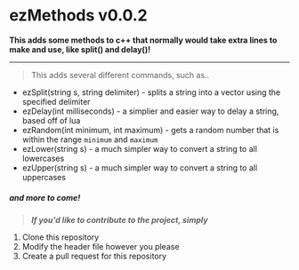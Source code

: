 # ezMethods v0.0.2
**This adds some methods to c++ that normally would take extra lines to make and use, like split() and delay()!**

----------------------------------------------------------


>This adds several different commands, such as..
- ezSplit(string s, string delimiter) - splits a string into a vector using the specified delimiter
- ezDelay(int milliseconds) - a simplier and easier way to delay a string, based off of lua
- ezRandom(int minimum, int maximum) - gets a random number that is within the range `minimum` and `maximum`
- ezLower(string s) - a much simpler way to convert a string to all lowercases
- ezUpper(string s) - a much simpler way to convert a string to all uppercases
##### *and more to come!*

> ***If you'd like to contribute to the project, simply***

1. Clone this repository
2. Modify the header file however you please
3. Create a pull request for this repository
